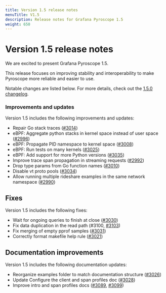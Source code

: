 ```yaml
---
title: Version 1.5 release notes
menuTitle: V1.5
description: Release notes for Grafana Pyroscope 1.5
weight: 650
---
```


# Version 1.5 release notes

We are excited to present Grafana Pyroscope 1.5.

This release focuses on improving stability and interoperability to make Pyroscope more reliable and easier to use.

Notable changes are listed below. For more details, check out the [1.5.0 changelog](https://github.com/grafana/pyroscope/compare/v1.4.0...v1.5.0).

### Improvements and updates

Version 1.5 includes the following improvements and updates:

* Repair Go stack traces ([#3014](https://github.com/grafana/pyroscope/pull/3014))
* eBPF: Aggregate python stacks in kernel space instead of user space ([#2996](https://github.com/grafana/pyroscope/pull/2996))
* eBPF: Propagate PID namespace to kernel space ([#3008](https://github.com/grafana/pyroscope/pull/3008))
* eBPF: Run tests on many kernels ([#3025](https://github.com/grafana/pyroscope/pull/3025))
* eBPF: Add support for more Python versions ([#3035](https://github.com/grafana/pyroscope/pull/3035))
* Improve trace span propagation in streaming requests ([#2992](https://github.com/grafana/pyroscope/pull/2992))
* Drop type params from Go function names ([#3010](https://github.com/grafana/pyroscope/pull/3010))
* Disable vt proto pools ([#3034](https://github.com/grafana/pyroscope/pull/3034))
* Allow running multiple rideshare examples in the same network namespace ([#2990](https://github.com/grafana/pyroscope/pull/2990))

## Fixes

Version 1.5 includes the following fixes:

* Wait for ongoing queries to finish at close ([#3030](https://github.com/grafana/pyroscope/pull/3030))
* Fix data duplication in the read path (#3100, [#3103](https://github.com/grafana/pyroscope/pull/3103))
* Fix merging of empty pprof samples ([#3031](https://github.com/grafana/pyroscope/pull/3031))
* Correctly format makefile help rule ([#3021](https://github.com/grafana/pyroscope/pull/3021))

## Documentation improvements

Version 1.5 includes the following documentation updates:

* Reorganize examples folder to match documentation structure ([#3026](https://github.com/grafana/pyroscope/pull/3026))
* Update Configure the client and span profiles doc ([#3028](https://github.com/grafana/pyroscope/pull//3028))
* Improve intro and span profiles docs ([#3089](https://github.com/grafana/pyroscope/pull/3089), [#3099](https://github.com/grafana/pyroscope/pull/3099))
